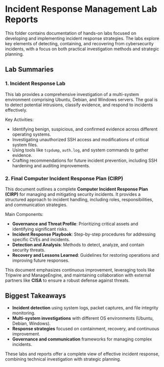 
# Incident Response Management Lab Reports

This folder contains documentation of hands-on labs focused on developing and implementing incident response strategies. The labs explore key elements of detecting, containing, and recovering from cybersecurity incidents, with a focus on both practical investigation methods and strategic planning.

## Lab Summaries

### 1. Incident Response Lab
This lab provides a comprehensive investigation of a multi-system environment comprising Ubuntu, Debian, and Windows servers. The goal is to detect potential intrusions, classify evidence, and respond to incidents effectively.

Key Activities:
- Identifying benign, suspicious, and confirmed evidence across different operating systems.
- Investigating unauthorized SSH access and modifications of critical system files.
- Using tools like `tcpdump`, `auth.log`, and system commands to gather evidence.
- Crafting recommendations for future incident prevention, including SSH hardening and auditing improvements.

### 2. Final Computer Incident Response Plan (CIRP)
This document outlines a complete **Computer Incident Response Plan (CIRP)** for managing and mitigating security incidents. It provides a structured approach to incident handling, including roles, responsibilities, and communication strategies.

Main Components:
- **Governance and Threat Profile**: Prioritizing critical assets and identifying significant risks.
- **Incident Response Playbook**: Step-by-step procedures for addressing specific CVEs and incidents.
- **Detection and Analysis**: Methods to detect, analyze, and contain security threats.
- **Recovery and Lessons Learned**: Guidelines for restoring operations and improving future responses.

This document emphasizes continuous improvement, leveraging tools like Tripwire and ManageEngine, and maintaining collaboration with external partners like **CISA** to ensure a robust defense against threats.

## Biggest Takeaways
- **Incident detection** using system logs, packet captures, and file integrity monitoring.
- **Multi-system investigations** with different OS environments (Ubuntu, Debian, Windows).
- **Response strategies** focused on containment, recovery, and continuous improvement.
- **Governance and communication** frameworks for managing complex incidents.

These labs and reports offer a complete view of effective incident response, combining technical investigation with strategic planning.
